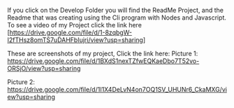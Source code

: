 If you click on the Develop Folder you will find the ReadMe Project, and the Readme that was creating using the Cli program with Nodes and Javascript.
To see a video of my Project click the link here [https://drive.google.com/file/d/1-8zqbgW-I2fTHsz8omTS7uDAHFbIujri/view?usp=sharing]

These are screenshots of my project, Click the link here: Picture 1: https://drive.google.com/file/d/1BXdS1nexTZfwEQKaeDbo7T52vo-ORSjO/view?usp=sharing

Picture 2: https://drive.google.com/file/d/1I1X4DeLvN4on7OQ1SV_UHUNr6_CkaMXG/view?usp=sharing
